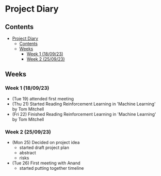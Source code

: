 # Project Diary

## Contents
- [Project Diary](#project-diary)
  - [Contents](#contents)
  - [Weeks](#weeks)
    - [Week 1 (18/09/23)](#week-1-180923)
    - [Week 2 (25/09/23)](#week-2-250923)


## Weeks

### Week 1 (18/09/23)

 - (Tue 19) attended first meeting 
 - (Thu 21) Started Reading Reinforcement Learning in 'Machine Learning' by Tom Mitchell
 - (Fri 22) Finished Reading Reinforcement Learning in 'Machine Learning' by Tom Mitchell

### Week 2 (25/09/23)

 - (Mon 25) Decided on project idea 
   - started draft project plan 
   -  abstract
   -  risks
-  (Tue 26) First meeting with Anand
   -  started putting together timeline